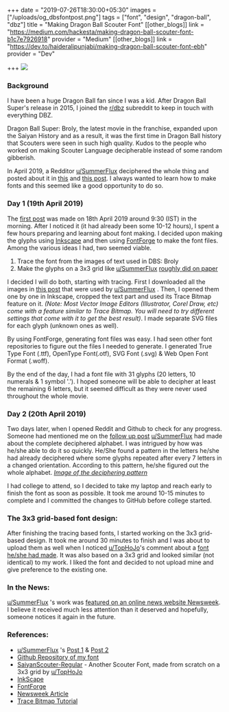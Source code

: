 +++
date = "2019-07-26T18:30:00+05:30"
images = ["/uploads/og_dbsfontpost.png"]
tags = ["font", "design", "dragon-ball", "dbz"]
title = "Making Dragon Ball Scouter Font"
[[other_blogs]]
link = "https://medium.com/hackesta/making-dragon-ball-scouter-font-b1c7e7926918"
provider = "Medium"
[[other_blogs]]
link = "https://dev.to/haideralipunjabi/making-dragon-ball-scouter-font-ebh"
provider = "Dev"

+++
![](/uploads/og_dbsfontpost.png)

### Background

I have been a huge Dragon Ball fan since I was a kid. After Dragon Ball Super's release in 2015, I joined the [r/dbz](https://www.reddit.com/r/dbz/) subreddit to keep in touch with everything DBZ.

Dragon Ball Super: Broly, the latest movie in the franchise, expanded upon the Saiyan History and as a result, it was the first time in Dragon Ball history that Scouters were seen in such high quality. Kudos to the people who worked on making Scouter Language decipherable instead of some random gibberish.

In April 2019, a Redditor [u/SummerFlux](https://www.reddit.com/user/SummerFlux/) deciphered the whole thing and posted about it in [this](https://www.reddit.com/r/dbz/comments/beh38x/i_figured_out_what_the_scouters_say_dbs_broly) and [this post](https://www.reddit.com/r/dbz/comments/bf6ndk/the_completed_scouter_alphabet_follow_up/). I always wanted to learn how to make fonts and this seemed like a good opportunity to do so.

### Day 1 (19th April 2019)

The [first post](https://www.reddit.com/r/dbz/comments/beh38x/i_figured_out_what_the_scouters_say_dbs_broly/) was made on 18th April 2019 around 9:30 (IST) in the morning. After I noticed it (it had already been some 10-12 hours), I spent a few hours preparing and learning about font making. I decided upon making the glyphs using [Inkscape](https://inkscape.org/) and then using [FontForge](https://fontforge.github.io/) to make the font files. Among the various ideas I had, two seemed viable.

1. Trace the font from the images of text used in DBS: Broly
2. Make the glyphs on a 3x3 grid like [u/SummerFlux](https://www.reddit.com/user/SummerFlux/) [roughly did on paper](https://i.redd.it/dpmvcy8r79t21.png)

I decided I will do both, starting with tracing. First I downloaded all the images in [this post](https://www.reddit.com/r/dbz/comments/beh38x/i_figured_out_what_the_scouters_say_dbs_broly) that were used by [u/SummerFlux](https://www.reddit.com/user/SummerFlux/) . Then, I opened them one by one in Inkscape, cropped the text part and used its Trace Bitmap feature on it. _(Note: Most Vector Image Editors (Illustrator, Corel Draw, etc) come with a feature similar to Trace Bitmap. You will need to try different settings that come with it to get the best result)_. I made separate SVG files for each glyph (unknown ones as well).

By using FontForge, generating font files was easy. I had seen other font repositories to figure out the files I needed to generate. I generated True Type Font (.ttf), OpenType Font(.otf), SVG Font (.svg) & Web Open Font Format (.woff).

By the end of the day, I had a font file with 31 glyphs (20 letters, 10 numerals & 1 symbol '.'). I hoped someone will be able to decipher at least the remaining 6 letters, but it seemed difficult as they were never used throughout the whole movie.

### Day 2 (20th April 2019)

Two days later, when I opened Reddit and Github to check for any progress. Someone had mentioned me on the [follow up post](https://www.reddit.com/r/dbz/comments/bf6ndk/the_completed_scouter_alphabet_follow_up/) [u/SummerFlux](https://www.reddit.com/user/SummerFlux/)  had made about the complete deciphered alphabet. I was intrigued by how was he/she able to do it so quickly. He/She found a pattern in the letters he/she had already deciphered where some glyphs repeated after every 7 letters in a changed orientation. According to this pattern, he/she figured out the whole alphabet. [_Image of the deciphering pattern_](https://i.redd.it/cdz6qmpafbt21.jpg)

I had college to attend, so I decided to take my laptop and reach early to finish the font as soon as possible. It took me around 10-15 minutes to complete and I committed the changes to GitHub before college started.

### The 3x3 grid-based font design:

After finishing the tracing based fonts, I started working on the 3x3 grid-based design. It took me around 30 minutes to finish and I was about to upload them as well when I noticed [u/TopHoJo](https://www.reddit.com/user/TopHoJo)'s comment about a [font he/she had made](https://www.dropbox.com/s/428kdonzcxgra6a/SaiyanScouter-Regular%284%29.ttf?dl=0). It was also based on a 3x3 grid and looked similar (not identical) to my work. I liked the font and decided to not upload mine and give preference to the existing one.

### In the News:

[u/SummerFlux](https://www.reddit.com/user/SummerFlux/) 's work was [featured on an online news website Newsweek](https://www.newsweek.com/dragon-ball-super-brolys-mysterious-scouter-language-deciphered-redditor-1401012). I believe it received much less attention than it deserved and hopefully, someone notices it again in the future.

### References:

* [u/SummerFlux](https://www.reddit.com/user/SummerFlux/) 's [Post 1](https://www.reddit.com/r/dbz/comments/beh38x/i_figured_out_what_the_scouters_say_dbs_broly) & [Post 2](https://www.reddit.com/r/dbz/comments/bf6ndk/the_completed_scouter_alphabet_follow_up/)
* [Github Repository of my font](https://github.com/HackeSta/DBSScouterFont)
* [SaiyanScouter-Regular](https://www.dropbox.com/s/428kdonzcxgra6a/SaiyanScouter-Regular%284%29.ttf?dl=0) - Another Scouter Font, made from scratch on a 3x3 grid by [u/TopHoJo](https://www.reddit.com/user/TopHoJo)
* [InkScape](https://inkscape.org/)
* [FontForge](https://fontforge.github.io/)
* [Newsweek Article](https://www.newsweek.com/dragon-ball-super-brolys-mysterious-scouter-language-deciphered-redditor-1401012)
* [Trace Bitmap Tutorial](https://www.youtube.com/watch?v=i-xxhphybnE)
